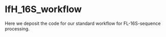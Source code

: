 # IfH_16S_workflow
Here we deposit the code for our standard workflow for FL-16S-sequence processing.
